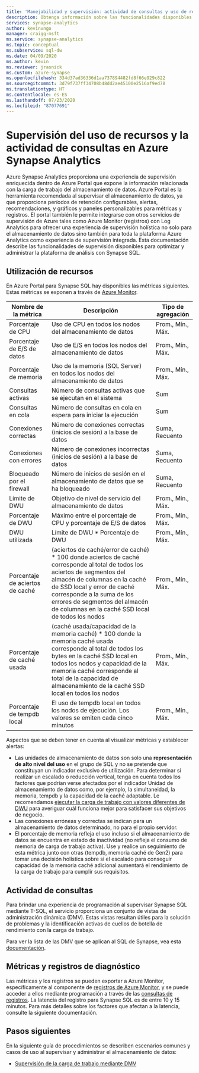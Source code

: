 ```yaml
---
title: 'Manejabilidad y supervisión: actividad de consultas y uso de recursos'
description: Obtenga información sobre las funcionalidades disponibles para administrar y supervisar Azure Synapse Analytics. Utilice Azure Portal y vistas de administración dinámica (DMV) para comprender la actividad de consultas y el uso de recursos del almacenamiento de datos.
services: synapse-analytics
author: kevinvngo
manager: craigg-msft
ms.service: synapse-analytics
ms.topic: conceptual
ms.subservice: sql-dw
ms.date: 04/09/2020
ms.author: kevin
ms.reviewer: jrasnick
ms.custom: azure-synapse
ms.openlocfilehash: 334d37ad36336d1aa737894482fd8f66e929c822
ms.sourcegitcommit: 3d79f737ff34708b48dd2ae45100e2516af9ed78
ms.translationtype: HT
ms.contentlocale: es-ES
ms.lasthandoff: 07/23/2020
ms.locfileid: "87077691"
---
```

# <a name="monitoring-resource-utilization-and-query-activity-in-azure-synapse-analytics"></a>Supervisión del uso de recursos y la actividad de consultas en Azure Synapse Analytics

Azure Synapse Analytics proporciona una experiencia de supervisión enriquecida dentro de Azure Portal que expone la información relacionada con la carga de trabajo del almacenamiento de datos. Azure Portal es la herramienta recomendada al supervisar el almacenamiento de datos, ya que proporciona períodos de retención configurables, alertas, recomendaciones, y gráficos y paneles personalizables para métricas y registros. El portal también le permite integrarse con otros servicios de supervisión de Azure tales como Azure Monitor (registros) con Log Analytics para ofrecer una experiencia de supervisión holística no solo para el almacenamiento de datos sino también para toda la plataforma Azure Analytics como experiencia de supervisión integrada. Esta documentación describe las funcionalidades de supervisión disponibles para optimizar y administrar la plataforma de análisis con Synapse SQL.

## <a name="resource-utilization"></a>Utilización de recursos

En Azure Portal para Synapse SQL hay disponibles las métricas siguientes. Estas métricas se exponen a través de [Azure Monitor](../../azure-monitor/platform/data-collection.md?toc=/azure/synapse-analytics/sql-data-warehouse/toc.json&bc=/azure/synapse-analytics/sql-data-warehouse/breadcrumb/toc.json#metrics).

| Nombre de la métrica             | Descripción                                                  | Tipo de agregación |
| ----------------------- | ------------------------------------------------------------ | ---------------- |
| Porcentaje de CPU          | Uso de CPU en todos los nodos del almacenamiento de datos      | Prom., Mín., Máx.    |
| Porcentaje de E/S de datos      | Uso de E/S en todos los nodos del almacenamiento de datos       | Prom., Mín., Máx.    |
| Porcentaje de memoria       | Uso de la memoria (SQL Server) en todos los nodos del almacenamiento de datos | Prom., Mín., Máx.   |
| Consultas activas          | Número de consultas activas que se ejecutan en el sistema             | Sum              |
| Consultas en cola          | Número de consultas en cola en espera para iniciar la ejecución          | Sum              |
| Conexiones correctas  | Número de conexiones correctas (inicios de sesión) a la base de datos | Suma, Recuento       |
| Conexiones con errores      | Número de conexiones incorrectas (inicios de sesión) a la base de datos | Suma, Recuento       |
| Bloqueado por el firewall     | Número de inicios de sesión en el almacenamiento de datos que se ha bloqueado     | Suma, Recuento       |
| Límite de DWU               | Objetivo de nivel de servicio del almacenamiento de datos                | Prom., Mín., Máx.    |
| Porcentaje de DWU          | Máximo entre el porcentaje de CPU y porcentaje de E/S de datos        | Prom., Mín., Máx.    |
| DWU utilizada                | Límite de DWU * Porcentaje de DWU                                   | Prom., Mín., Máx.    |
| Porcentaje de aciertos de caché    | (aciertos de caché/error de caché) * 100 donde aciertos de caché corresponde al total de todos los aciertos de segmentos del almacén de columnas en la caché de SSD local y error de caché corresponde a la suma de los errores de segmentos del almacén de columnas en la caché SSD local de todos los nodos | Prom., Mín., Máx.    |
| Porcentaje de caché usada   | (caché usada/capacidad de la memoria caché) * 100 donde la memoria caché usada corresponde al total de todos los bytes en la caché SSD local en todos los nodos y capacidad de la memoria caché corresponde al total de la capacidad de almacenamiento de la caché SSD local en todos los nodos | Prom., Mín., Máx.    |
| Porcentaje de tempdb local | El uso de tempdb local en todos los nodos de ejecución. Los valores se emiten cada cinco minutos | Prom., Mín., Máx.    |

Aspectos que se deben tener en cuenta al visualizar métricas y establecer alertas:

- Las unidades de almacenamiento de datos son solo una **representación de alto nivel del uso** en el grupo de SQL y no se pretende que constituyan un indicador exclusivo de utilización. Para determinar si realizar un escalado o reducción vertical, tenga en cuenta todos los factores que podrían verse afectados por el indicador Unidad de almacenamiento de datos como, por ejemplo, la simultaneidad, la memoria, tempdb y la capacidad de la caché adaptable. Le recomendamos [ejecutar la carga de trabajo con valores diferentes de DWU](sql-data-warehouse-manage-compute-overview.md#finding-the-right-size-of-data-warehouse-units) para averiguar cuál funciona mejor para satisfacer sus objetivos de negocio.
- Las conexiones erróneas y correctas se indican para un almacenamiento de datos determinado, no para el propio servidor.
- El porcentaje de memoria refleja el uso incluso si el almacenamiento de datos se encuentra en estado de inactividad (no refleja el consumo de memoria de carga de trabajo activa). Use y realice un seguimiento de esta métrica junto con otras (tempdb, memoria caché de Gen2) para tomar una decisión holística sobre si el escalado para conseguir capacidad de la memoria caché adicional aumentará el rendimiento de la carga de trabajo para cumplir sus requisitos.

## <a name="query-activity"></a>Actividad de consultas

Para brindar una experiencia de programación al supervisar Synapse SQL mediante T-SQL, el servicio proporciona un conjunto de vistas de administración dinámica (DMV). Estas vistas resultan útiles para la solución de problemas y la identificación activas de cuellos de botella de rendimiento con la carga de trabajo.

Para ver la lista de las DMV que se aplican al SQL de Synapse, vea esta [documentación](../sql/reference-tsql-system-views.md#sql-pool-dynamic-management-views-dmvs). 

## <a name="metrics-and-diagnostics-logging"></a>Métricas y registros de diagnóstico 

Las métricas y los registros se pueden exportar a Azure Monitor, específicamente al componente de [registros de Azure Monitor](../../azure-monitor/log-query/log-query-overview.md?toc=/azure/synapse-analytics/sql-data-warehouse/toc.json&bc=/azure/synapse-analytics/sql-data-warehouse/breadcrumb/toc.json), y se puede acceder a ellos mediante programación a través de las [consultas de registros](../../azure-monitor/log-query/get-started-portal.md?toc=/azure/synapse-analytics/sql-data-warehouse/toc.json&bc=/azure/synapse-analytics/sql-data-warehouse/breadcrumb/toc.json). La latencia del registro para Synapse SQL es de entre 10 y 15 minutos. Para más detalles sobre los factores que afectan a la latencia, consulte la siguiente documentación.

## <a name="next-steps"></a>Pasos siguientes

En la siguiente guía de procedimientos se describen escenarios comunes y casos de uso al supervisar y administrar el almacenamiento de datos:

- [Supervisión de la carga de trabajo mediante DMV](sql-data-warehouse-manage-monitor.md)
